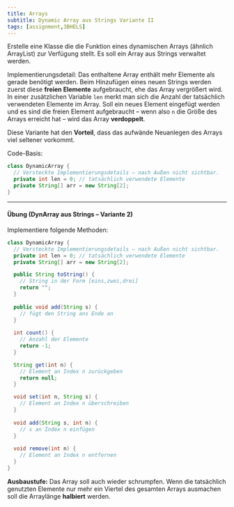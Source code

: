 ```yaml
---
title: Arrays
subtitle: Dynamic Array aus Strings Variante II
tags: [assignment,3BHELS]
---
```


Erstelle eine Klasse die die Funktion eines dynamischen Arrays (ähnlich ArrayList) zur Verfügung stellt. Es soll ein Array aus Strings verwaltet werden.

Implementierungsdetail: Das enthaltene Array enthält mehr Elemente als gerade benötigt werden. Beim Hinzufügen eines neuen Strings werden zuerst diese **freien Elemente** aufgebraucht, ehe das Array vergrößert wird. In einer zusätzlichen Variable `len` merkt man sich die Anzahl der tatsächlich verwendeten Elemente im Array. Soll ein neues Element eingefügt werden und es sind die freien Element aufgebraucht  – wenn also `n` die Größe des Arrays erreicht hat – wird das Array **verdoppelt**.

Diese Variante hat den **Vorteil**, dass das aufwände Neuanlegen des Arrays viel seltener vorkommt.

Code-Basis:

```java
class DynamicArray {
  // Versteckte Implementierungsdetails – nach Außen nicht sichtbar.
  private int len = 0; // tatsächlich verwendete Elemente
  private String[] arr = new String[2];
}
```



---

#### Übung (DynArray aus Strings – Variante 2)

Implementiere folgende Methoden:

```java
class DynamicArray {
  // Versteckte Implementierungsdetails – nach Außen nicht sichtbar.
  private int len = 0; // tatsächlich verwendete Elemente
  private String[] arr = new String[2];  

  public String toString() {
    // String in der Form [eins,zwei,drei]
    return "";
  }
  
  public void add(String s) {
    // fügt den String ans Ende an
  }
  
  int count() {
    // Anzahl der Elemente
    return -1;
  }

  String get(int n) {
    // Element an Index n zurückgeben
    return null;
  }

  void set(int n, String s) {
    // Element an Index n überschreiben
  }
  
  void add(String s, int n) {
    // s an Index n einfügen
  }
  
  void remove(int n) {
    // Element an Index n entfernen
  }
}
```

**Ausbaustufe:** Das Array soll auch wieder schrumpfen. Wenn die tatsächlich genutzten Elemente nur mehr ein Viertel des gesamten Arrays ausmachen soll die Arraylänge **halbiert** werden.